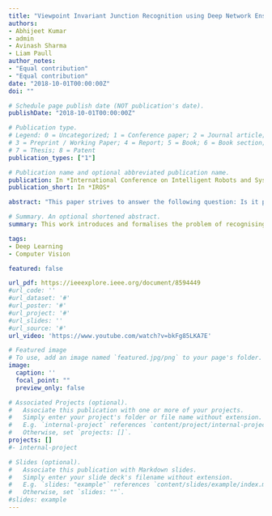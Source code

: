 ```yaml
---
title: "Viewpoint Invariant Junction Recognition using Deep Network Ensembles"
authors:
- Abhijeet Kumar
- admin
- Avinash Sharma
- Liam Paull
author_notes:
- "Equal contribution"
- "Equal contribution"
date: "2018-10-01T00:00:00Z"
doi: ""

# Schedule page publish date (NOT publication's date).
publishDate: "2018-10-01T00:00:00Z"

# Publication type.
# Legend: 0 = Uncategorized; 1 = Conference paper; 2 = Journal article;
# 3 = Preprint / Working Paper; 4 = Report; 5 = Book; 6 = Book section;
# 7 = Thesis; 8 = Patent
publication_types: ["1"]

# Publication name and optional abbreviated publication name.
publication: In *International Conference on Intelligent Robots and Systems 2018*
publication_short: In *IROS*

abstract: "This paper strives to answer the following question: Is it possible to recognize an intersection when seen from different road segments that constitute the intersection? An intersection or a junction typically is a meeting point of three or four road segments. Its recognition from a road segment that is transverse to or 180 degrees apart from its previous sighting is an extremely challenging and yet a very relevant problem to be addressed from the point of view of both autonomous driving as well as loop detection. This paper formulates this as a problem of video recognition and proposes a novel LSTM based Siamese style deep network for video recognition. For what is indeed a challenging problem and the limited annotated dataset available we show competitive results of recognizing intersections when approached from diverse viewpoints or road segments. Specifically, we tabulate effective recognition accuracy even as the approaches to the intersection being compared are disparate both in terms of viewpoints and weather/illumination conditions. We show competitive results on both synthetic yet highly realistic data mined from the gaming platform GTA as well as on real world data made available through Mapillary."

# Summary. An optional shortened abstract.
summary: This work introduces and formalises the problem of recognising intersections from drastically different viewpoints to enable place recognition for SLAM using a siamese convolutional recurrent architecture trained to classify pairs of short video streams.

tags:
- Deep Learning
- Computer Vision

featured: false

url_pdf: https://ieeexplore.ieee.org/document/8594449
#url_code: ''
#url_dataset: '#'
#url_poster: '#'
#url_project: '#'
#url_slides: ''
#url_source: '#'
url_video: 'https://www.youtube.com/watch?v=bkFg85LKA7E'

# Featured image
# To use, add an image named `featured.jpg/png` to your page's folder. 
image:
  caption: ''
  focal_point: ""
  preview_only: false

# Associated Projects (optional).
#   Associate this publication with one or more of your projects.
#   Simply enter your project's folder or file name without extension.
#   E.g. `internal-project` references `content/project/internal-project/index.md`.
#   Otherwise, set `projects: []`.
projects: []
#- internal-project

# Slides (optional).
#   Associate this publication with Markdown slides.
#   Simply enter your slide deck's filename without extension.
#   E.g. `slides: "example"` references `content/slides/example/index.md`.
#   Otherwise, set `slides: ""`.
#slides: example
---
```

